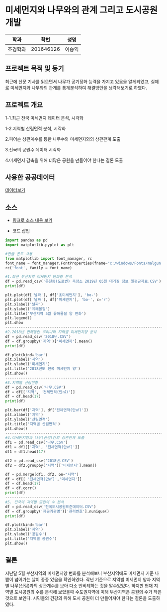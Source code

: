 # 미세먼지와 나무와의 관계 그리고 도시공원 개발

학과 | 학번 | 성명
---- | ---- | ---- 
조경학과 |201646126 |이승익

## 프로젝트 목적 및 동기
최근에 신문 기사를 읽으면서 나무가 공기정화 능력을 가지고 있음을 알게되었고, 실제로 미세먼지와 나무와의 관계를 통계분석하여 해결방안을 생각해보기로 하였다.

## 프로젝트 개요
1-1.최근 전국 미세먼지 데이터 분석, 시각화

1-2.지역별 산림면젹 분석, 시각화

2.피어슨 상관계수를 통한 나무수와 미세먼지와의 상관관계 도출

3.전국의 공원수 데이터 시각화

4.미세먼지 감축을 위해 더많은 공원을 만들어야 한다는 결론 도출



## 사용한 공공데이터 
[데이터보기](https://github.com/cybermin/python2019/blob/master/%EB%B6%80%EC%82%B0%EA%B5%90%ED%86%B5%EA%B3%B5%EC%82%AC_%EB%8F%84%EC%8B%9C%EC%B2%A0%EB%8F%84%EC%97%AD%EC%82%AC%EC%A0%95%EB%B3%B4_20190520.csv)

## 소스
* [링크로 소스 내용 보기](https://github.com/cybermin/python2019/blob/master/tes.py) 

* 코드 삽입
~~~python
import pandas as pd
import matplotlib.pyplot as plt

#한글 폰트 사용
from matplotlib import font_manager, rc
font_name = font_manager.FontProperties(fname="c:/windows/Fonts/malgun.ttf").get_name()
rc('font', family = font_name)

#1.최근 부산지역 미세먼지 변화량 분석
df = pd.read_csv('온천동(도로변) 측정소 2019년 05월 대기질 정보 일평균자료.CSV')  
print(df)

plt.plot(df['날짜'], df['초미세먼지'], 'bo-')
plt.plot(df['날짜'], df['미세먼지'], 'bo-', c='r')
plt.xlabel('날짜')
plt.ylabel('유해물질')
plt.title('부산지역 5월 유해물질 양 변화')
plt.legend()
plt.show
--------------------------------------------------------------------------------------------------------------------------------------
#2.2018년 한해동안 우리나라 지역별 미세먼지양 분석
df = pd.read_csv('2018년.CSV')  
df = df.groupby('지역')['미세먼지'].mean()
print(df)

df.plot(kind='bar')
plt.xlabel('지역')
plt.ylabel('미세먼지')
plt.title('2018년도 전국 미세먼지 양')
plt.show()
--------------------------------------------------------------------------------------------------------------------------------------
#3.지역별 산림현황
df = pd.read_csv('나무.CSV')  
df = df[['지역', '전체면적(만㎡)']]
df = df.head(17)
print(df)

plt.bar(df['지역'], df['전체면적(만㎡)'])
plt.xlabel('지역')
plt.ylabel('산림면적')
plt.title('지역별 산림면적')
plt.show()
--------------------------------------------------------------------------------------------------------------------------------------
#4.미세먼지양과 나무(산림)간의 상관관계 도출
df1 = pd.read_csv('나무.CSV')  
df1 = df1[['지역', '전체면적(만㎡)']]
df1 = df1.head(17)

df2 = pd.read_csv('2018년.CSV')
df2 = df2.groupby('지역')['미세먼지'].mean()

df = pd.merge(df1, df2, on="지역") 
df = df[[ '전체면적(만㎡)','미세먼지']]
df = df.head(17)
df = df.corr()
print(df)
--------------------------------------------------------------------------------------------------------------------------------------
#5. 전국의 지역별 공원의 수 분석
df = pd.read_csv('전국도시공원표준데이터.CSV') 
df = df.groupby('제공기관명')['관리번호'].nunique()
print(df)

df.plot(kind='bar')
plt.xlabel('지역')
plt.ylabel('공원수')
plt.title('지역별 공원수')
plt.show()
~~~

## 결론
지난달 5월 부산지역의 미세먼지양 변화를 분석해보니 부산지역에도 미세먼지 기준 나쁨이 넘어가는 날이 종종 있음을 확인하였다.
작년 기준으로 지역별 미세먼지 양과 지역별 나무(산림)과의 상관계수를 보아 다소 반비례하는 것을 알수있었다.
하지만 현재 지역별 도시공원의 수를 분석해 보았을때 수도권지역에 미해 부산지역은 공원의 수가 작은것으로 보인다.
시민들의 건강의 위해 도시 공원이 더 만들어져야 한다는 결론을 도출하였다.
